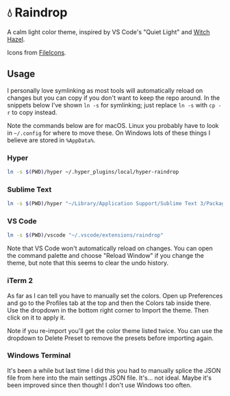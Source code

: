 # 💧 Raindrop

A calm light color theme, inspired by VS Code's "Quiet Light" and [Witch Hazel](http://witchhazel.thea.codes).

Icons from [FileIcons](https://github.com/braver/FileIcons).


## Usage

I personally love symlinking as most tools will automatically reload on changes but you can copy if you don't want to keep the repo around. In the snippets below I've shown `ln -s` for symlinking; just replace `ln -s` with `cp -r` to copy instead.

Note the commands below are for macOS. Linux you probably have to look in `~/.config` for where to move these. On Windows lots of these things I believe are stored in `%AppData%`.

### Hyper

```sh
ln -s $(PWD)/hyper ~/.hyper_plugins/local/hyper-raindrop
```

### Sublime Text

```sh
ln -s $(PWD)/hyper "~/Library/Application Support/Sublime Text 3/Packages/User/raindrop"
```

### VS Code

```sh
ln -s $(PWD)/vscode "~/.vscode/extensions/raindrop"
```

Note that VS Code won't automatically reload on changes. You can open the command palette and choose "Reload Window" if you change the theme, but note that this seems to clear the undo history.

### iTerm 2

As far as I can tell you have to manually set the colors. Open up Preferences and go to the Profiles tab at the top and then the Colors tab inside there. Use the dropdown in the bottom right corner to Import the theme. Then click on it to apply it.

Note if you re-import you'll get the color theme listed twice. You can use the dropdown to Delete Preset to remove the presets before importing again.

### Windows Terminal

It's been a while but last time I did this you had to manually splice the JSON file from here into the main settings JSON file. It's... not ideal. Maybe it's been improved since then though! I don't use Windows too often.
